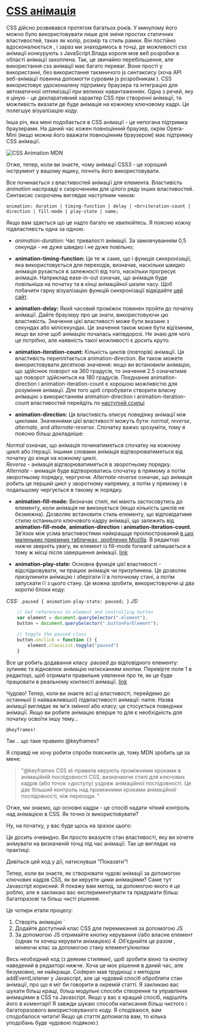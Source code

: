 # [CSS анімація](https://codeburst.io/learning-css-animations-with-a-touch-of-javascript-985a2404dc5e)

CSS дійсно розвивався протягом багатьох років. У минулому його можно було використовувати лише для зміни простих статичних властивостей, таких як колір, розмір та стиль рамки. Він постійно вдосконалюється , і зараз ми знаходимось в точці, де можливості css анімації конкурують з JavaScript.Влада короля мов веб розробки в області анімації захоплена. Так, це звичайно перебільшення, але використання css анімації має багато переваг. Вони прості у використанні, без використання таємничого js синтаксису (хоча API веб-анімації  повинна допомогти суровим js розробникам ). CSS використовує удосконалену підтримку браузера та інтеграцію для автоматичної оптимізації при великих навантаженнях. Одна з речей, яку я ціную - це декларативний характер CSS при створенні анімації, та можливість вказати де буде анімація на кожному ключовому кадрі. Це полегшує візуалізацію коду.

Інша річ, яка мені подобається в CSS анімації - це непогана підтримка браузерами. На даний час кожен повноцінний браузер, окрім Opera-Mini (якщо можна його вважати повноцінним браузером) має підтримку СSS анімації.

![CSS Animation MDN](https://cdn-images-1.medium.com/max/800/1*-h8ZRKUONNb5iMegkGDzXw.png)

Отже, тепер, коли ви знаєте, чому анімації CSS3 - це хороший інструмент у вашому ящику, почніть його використовувати.

Все починається з властивостей анімації для елемента. Властивість *animation* насправді є скороченням для цілого ряду інших властивостей. Синтаксис скорочень виглядає наступним чином:

`
animation: duration | timing-function | delay | <br>iteration-count | direction | fill-mode | play-state | name;
`

Якщо вам здається що це надто багато не хвилюйтесь. Я поясню кожну підвластивість одна за одною.

* *animation-duration:* Час тривалості анімації. За замовчуванням 0,5 секунди - не дуже швидко і не дуже повільно;
    
* **animation-timing-function:** Це те ж саме, що і функція синхронізації, яка використовується для переходів, визначає, наскільки швидко анімація рухається в   залежності від того, наскільки прогресує анімація. Наприклад  ease-in-out означає, що анімація буде повільніша на початку та в кінці анімаційної шкали часу. Щоб побачити  гарну візуалізацію функцій синхронізації відвідайте [цей сайт](http://easings.net/uk).
 
* **animation-delay:** Який часовий проміжок повинен пройти до початку анімації. Дайте браузеру про це знати, використовуючи цю властивість. Значення цієї властивості може бути вказане з секундах або мілісекундах. Це значення також може бути від’ємним, якщо ви хоче щоб анімацію почалась напівдорозі. Не знаю для чого це потрібно, але наявність такої можливості є досить круто.

* **animation-iteration-count:** Кількість циклів (повторів) анімації. Ця  властивість переплітається animation-direction. Ви також можете використовувати десяткові значення: якщо ви встановили анімацію, що здійснює поворот на 360 градусів, то значення 2.5 означатиме що поворот здійсниться на 180 градусів. Поєднання animation-direction і animation-iteration-count є хорошою можливістю для розуміння анімації. Для того щоб спробувати створити власну анімацію з використанням animation-direction і animation-iteration-count властивостей перейдіть по [наступній ссилці](https://codepen.io/afrench53198/embed/preview/bLYXLR?default-tabs=css%2Cresult&embed-version=2&height=600&host=https%3A%2F%2Fcodepen.io&referrer=https%3A%2F%2Fcodeburst.io%2Fmedia%2F38f4970a90124d3303602c8e4b0e4e8c%3FpostId%3D985a2404dc5e&slug-hash=bLYXLR")
  
* **animation-direction:** Ця властивість описує поведінку анімації між циклами. Значеннями цієї властивості можуть бути: *normal*, *reverse*, *alternate*, and *alternate-reverse*. Спочатку важко зрозуміти, тому я поясню більш докладніше:

*Normal* означає, що анімація починатиметься спочатку на кожному циклі або ітерації. Іншими словами анімація відтворюватиметься від початку до кінця на кожному циклі.                
*Reverse* - анімація відтворюватиметься в зворотньому порядку. 
*Alternate* - анімація буде відтворюватись спочатку в прямому а потім зворотньому порядку, чергуючи.
*Alternate-reverse*  означає, що анімація робить це перший цикл у зворотному напрямку, а потім у прямому і в подальшому чергується в такому ж порядку.

* **animation-fill-mode:** Визначає стилі, які мають застосовутись до елементу, коли анімація не виконується (якщо кількість циклів не безмежна). Дозволяє встановити стиль елементу, що відповідатиме стилю останнього ключового кадру анімації, що залежить вiд **animation-fill-mode**, **animation-direction** i **animation-iteration-count**. Зв’язок між усіма властивостями найкращще проілюстрований  [в цих маленьких приємних табличках, зроблених Mozilla](https://developer.mozilla.org/en-US/docs/Web/CSS/animation-fill-mode). В редакторі нижче зверніть увагу, як елемент із fill-mode forward залишається в тому ж  місці після завершення анімації.
[link](https://codepen.io/afrench53198/embed/preview/bLYXLR?default-tabs=css%2Cresult&embed-version=2&height=600&host=https%3A%2F%2Fcodepen.io&referrer=https%3A%2F%2Fcodeburst.io%2Fmedia%2F38f4970a90124d3303602c8e4b0e4e8c%3FpostId%3D985a2404dc5e&slug-hash=bLYXLR)
 
 * **animation-play-state:** Основна функція цієї властивості -  відслідковувати, чи працює анімація чи призупинена. Це дозволяє призупинити анімацію і зберігати     її в поточному стані, а потім запускати її з цього стану. Це можна зробити, використовуючи ці два короткі блоки коду:
   
*CSS:*
   `
   .paused {
      animation-play-state: paused;
    }
   `
 *JS:*
 ```javascript
     // Get references to element and controlling button
     var element = document.querySelector(".element"),
     button = document.querySelector(".buttonForElement");
     
     // toggle the paused class
     button.onclick = function () {
         element.classList.toggle("paused")
     }
   ```
  </li>
</ul>
  
Все це робить додавання класу .paused до відповідного елементу: зупиняє та відновлює анімацію натисканням кнопки. Перевірте поле 1 в редакторі, щоб отримати правильне уявлення про те, як це буде працювати в реальному контексті анімації.
[link](https://codepen.io/afrench53198/embed/preview/EQKyWL?default-tabs=css%2Cresult&embed-version=2&height=600&host=https%3A%2F%2Fcodepen.io&referrer=https%3A%2F%2Fcodeburst.io%2Fmedia%2F8edddeb361e2ed32080603becfb5c540%3FpostId%3D985a2404dc5e&slug-hash=EQKyWL)  
 
 Чудово! Тепер, коли ви знаєте всі ці властивості, перейдемо до останньої (і найважливішої) підвластивості анімації: name.
Назва анімації виглядає як ім'я змінної або класу; це стосується поведінки анімації. Якщо ви робите анімацію вперше то для є необхідність для початку освоїти іншу тему…

`@keyframes!`

Так .. що таке правило @keyframes?

Я справді не хочу робити спроби пояснити це, тому MDN зробить це за мене:
>"@keyframes CSS at-правила  керують проміжними кроками в анімаційній послідовності CSS, визначаючи стилі для ключових кадрів (або точок >доступу) уздовж анімаційної послідовності. Це дає більший контроль над проміжними кроками анімаційної послідовності, ніж переходи. "

Отже, ми знаємо, що основні кадри - це спосіб надати чіткий контроль над анімацією в CSS. Як точно їх використовувати?

Ну, на  початку, у вас буде щось на зразок цього:

Це досить очевидно. Ви просто вказуєте стан властивості, яку ви хочете анімувати на визначеній точці під час анімації. Так це виглядає на практиці:

Дивіться цей код у дії, натиснувши "Показати"!

Тепер, коли ви знаєте, як створювати чудові анімації за допомогою ключових кадрів CSS, як ви керуєте цими анімаціями? Саме тут Javascript корисний.
Я покажу вам метод, за допомогою якого я це роблю, але я закликаю вас експериментувати та придумати більш багаторазові та більш чисті рішення. 

Це чотири етапи процесу:

1. Створіть анімацію
`
2. Додайте доступний клас CSS для перемикання за допомогою JS
3. За допомогою JS отримайте кнопку керування і/або власне елемент (однак ти хочеш керувати анімацією)
4 .Об’єднайте це разом , міняючи клас за допомогою стану елементу/кнопки

Весь необхідний код (з деяким стилями), щоб зробити вікно та кнопку наведений в редакторі нижче.
Хоча це моє рішення в даний час, але безумовно, не найкраще. Codepen мав труднощі з методом addEventListener у Javascript, але це чудовий спосіб обробляти стан анімації, про що я міг би говорити в окремій статті. Я закликаю вас шукати більш кращі, більш модульні способи створення та управління анімаціями в CSS та Javascript. Якщо у вас є кращий спосіб, надішліть його в коментарі! Я завжди шукаю способи написання більш чистого і багаторазового використовуваного коду. Я сподіваюся, вам сподобалося читати! Якщо ця стаття допомагла вам, то кілька уподобань буде чудовою подякою:)

